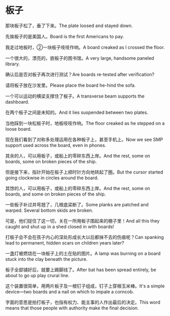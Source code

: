# 板子

<p><span class="chinese">那块板子松了，垂了下来。</span><span class="english">The plate loosed and stayed down.</span></p>

<p><span class="chinese">先挨板子的是美国人。</span><span class="english">Board is the first Americans to pay.</span></p>

<p><span class="chinese">我走过地板时，②一块板子吱吱作响。</span><span class="english">A board creaked as I crossed the floor.</span></p>

<p><span class="chinese">一个很大的，漂亮的，嵌板子的图书馆。</span><span class="english">A very large, handsome paneled library.</span></p>

<p><span class="chinese">确认后是否对板子再次进行测试？</span><span class="english">Are boards re-tested after verification?</span></p>

<p><span class="chinese">请将板子放在沙发里。</span><span class="english">Please place the board he-hind the sofa.</span></p>

<p><span class="chinese">一个可以运动的横梁支撑住了板子。</span><span class="english">A transverse beam supports the dashboard.</span></p>

<p><span class="chinese">在两个板子之间是未知的。</span><span class="english">And it lies suspended between two plates.</span></p>

<p><span class="chinese">当他踩到一块松板子时，地板吱吱作响。</span><span class="english">The floor creaked as he stepped on a loose board.</span></p>

<p><span class="chinese">现在我们看到了对称多处理运用在各种板子上，甚至手机上。</span><span class="english">Now we see SMP support used across the board, even in phones.</span></p>

<p><span class="chinese">其余的人，可以用板子，或船上的零碎东西上岸。</span><span class="english">And the rest, some on boards, some on broken pieces of the ship.</span></p>

<p><span class="chinese">但是接下来，指针开始在板子上顺时针方向地转起了圈。</span><span class="english">But the cursor started going clockwise in circles around the board.</span></p>

<p><span class="chinese">其馀的人，可以用板子，或船上的零碎东西上岸。</span><span class="english">And the rest, some on boards, and some on broken pieces of the ship.</span></p>

<p><span class="chinese">一些板子补过并弯翘了，几根底梁断了。</span><span class="english">Some planks are patched and warped. Several bottom skids are broken.</span></p>

<p><span class="chinese">可是，他们捉住了这一切，关在一所用板子围起来的棚子里！</span><span class="english">And all this they caught and shut up in a shed closed in with boards!</span></p>

<p><span class="chinese">打板子会不会在孩子内心的深处形成长大以后都抹不去的伤痕呢？</span><span class="english">Can spanking lead to permanent, hidden scars on children years later?</span></p>

<p><span class="chinese">一盏灯被燃烧在一块板子上的土在贴的图片。</span><span class="english">A lamp was burning on a board stuck into the clay beneath the picture.</span></p>

<p><span class="chinese">板子全部铺好后，就要上踢脚线了。</span><span class="english">After bat has been spread entirely, be about to go up play crural line.</span></p>

<p><span class="chinese">这个装置很简单，用两片板子及一根钉子组成，钉子上穿根玉米棒。</span><span class="english">It's a simple device—two boards and a nail on which to impale a corncob.</span></p>

<p><span class="chinese">字面的意思是拍打板子，也指有权力、能主事的人作出最后的决定。</span><span class="english">This word means that those people with authority make the final decision.</span></p>

